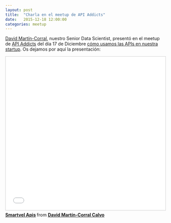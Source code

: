 ```yaml
---
layout: post
title:  "Charla en el meetup de API Addicts"
date:   2015-12-18 12:00:00
categories: meetup
---
```


[David Martín-Corral](https://twitter.com/Dmartincc), nuestro Senior Data Scientist, presentó en el meetup de [API Addicts](http://www.meetup.com/ApiAddicts/) del día 17 de Diciembre [cómo usamos las APIs en nuestra startup](http://www.meetup.com/ApiAddicts/events/227088047/). Os dejamos por aquí la presentación:


<iframe src="//www.slideshare.net/slideshow/embed_code/key/BNX4hmBjvFJLHo" width="595" height="485" frameborder="0" marginwidth="0" marginheight="0" scrolling="no" style="border:1px solid #CCC; border-width:1px; margin-bottom:5px; max-width: 100%;" allowfullscreen> </iframe> <div style="margin-bottom:5px"> <strong> <a href="//www.slideshare.net/davidmatamalabretano/smartvel-apis" title="Smartvel Apis" target="_blank">Smartvel Apis</a> </strong> from <strong><a href="//www.slideshare.net/davidmatamalabretano" target="_blank">David Martín-Corral Calvo</a></strong> </div>
